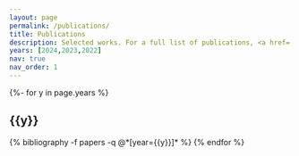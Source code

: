 ```yaml
---
layout: page
permalink: /publications/
title: Publications
description: Selected works. For a full list of publications, <a href='https://scholar.google.com/citations?user=YS4hr1UAAAAJ&hl=us-EN'>Click here</a>!
years: [2024,2023,2022]
nav: true
nav_order: 1
---
```

<!-- _pages/publications.md -->
<div class="publications">

{%- for y in page.years %}
  <h2 class="year">{{y}}</h2>
  {% bibliography -f papers -q @*[year={{y}}]* %}
{% endfor %}

</div>
